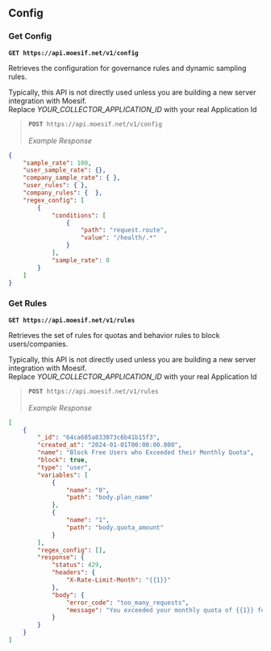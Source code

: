 ## Config

### Get Config

**`GET https://api.moesif.net/v1/config`**

Retrieves  the configuration for governance rules and dynamic sampling rules.

<aside class="warning">
Typically, this API is not directly used unless you are building a new server integration with Moesif.
</aside>

<aside class="info">
Replace <i>YOUR_COLLECTOR_APPLICATION_ID</i> with your real Application Id
</aside>

<blockquote class="lang-specific json">
<code><b>POST</b> https://api.moesif.net/v1/config</code>
<br><br><i>Example Response</i><br>
</blockquote>

```json
{
    "sample_rate": 100,
    "user_sample_rate": {},
    "company_sample_rate": { },
    "user_rules": { },
    "company_rules": {  },
    "regex_config": [
        {
            "conditions": [
                {
                    "path": "request.route",
                    "value": "/health/.*"
                }
            ],
            "sample_rate": 0
        }
    ]
}
```

### Get Rules

**`GET https://api.moesif.net/v1/rules`**

Retrieves  the set of rules for quotas and behavior rules to block users/companies.

<aside class="warning">
Typically, this API is not directly used unless you are building a new server integration with Moesif.
</aside>

<aside class="info">
Replace <i>YOUR_COLLECTOR_APPLICATION_ID</i> with your real Application Id
</aside>

<blockquote class="lang-specific json">
<code><b>POST</b> https://api.moesif.net/v1/rules</code>
<br><br><i>Example Response</i><br>
</blockquote>

```json
[
    {
        "_id": "64ca685a833073c6b41b15f3",
        "created_at": "2024-01-01T00:00:00.000",
        "name": "Block Free Users who Exceeded their Monthly Quota",
        "block": true,
        "type": "user",
        "variables": [
            {
                "name": "0",
                "path": "body.plan_name"
            },
            {
                "name": "1",
                "path": "body.quota_amount"
            }
        ],
        "regex_config": [],
        "response": {
            "status": 429,
            "headers": {
                "X-Rate-Limit-Month": "{{1}}"
            },
            "body": {
                "error_code": "too_many_requests",
                "message": "You exceeded your monthly quota of {{1}} for the {{0}} plan. Please upgrade your plan."
            }
        }
    }
]
```

